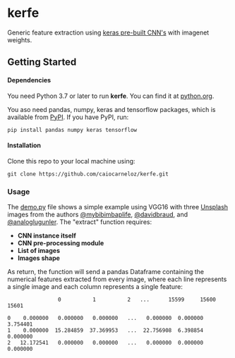 # kerfe
Generic feature extraction using [keras pre-built CNN's](https://keras.io/api/applications/) with imagenet weights.

## Getting Started
#### Dependencies
You need Python 3.7 or later to run **kerfe**. You can find it at [python.org](https://www.python.org/).

You aso need pandas, numpy, keras and tensorflow packages, which is available from [PyPI](https://pypi.org). If you have PyPI, run:
```
pip install pandas numpy keras tensorflow
```
#### Installation
Clone this repo to your local machine using:
```
git clone https://github.com/caiocarneloz/kerfe.git
```
### Usage
The [demo.py](https://github.com/caiocarneloz/kerfe/blob/main/demo.py) file shows a simple example using VGG16 with three [Unsplash](https://unsplash.com/) images from the authors [@mybibimbaplife](https://unsplash.com/@mybibimbaplife), [@davidbraud](https://unsplash.com/@davidbraud), and [@analoglugunler](https://unsplash.com/@analoglugunler). The "extract" function requires:

- **CNN instance itself**
- **CNN pre-processing module**
- **List of images**
- **Images shape**

As return, the function will send a pandas Dataframe containing the numerical features extracted from every image, where each line represents a single image and each column represents a single feature:
```
                0          1          2   ...      15599     15600     15601
	
0  	 0.000000   0.000000   0.000000   ...   0.000000  0.000000  3.754401
1  	 0.000000  15.284859  37.369953   ...  22.756908  6.398854  0.000000
2  	12.172541   0.000000   0.000000   ...   0.000000  0.000000  0.000000
```
